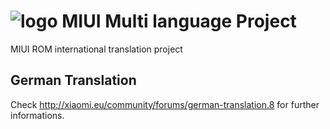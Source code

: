 # ![logo](http://en.miui.com/static/index7/images/miui7/overview_0.png) MIUI Multi language Project
MIUI ROM international translation project

## German Translation
Check http://xiaomi.eu/community/forums/german-translation.8 for further informations.
